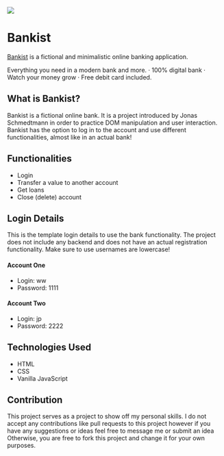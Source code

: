 [<img src="https://github.com/catherineisonline/bankist/blob/main/img/project-preview.png?raw=true" ></img>](https://github.com/yohanis-tadese/bankist-site/blob/main/img/photo_2024-05-29_08-02-26.jpg)

# Bankist

<a href="https://yohanis-bank-site.netlify.app/">Bankist</a> is a fictional and minimalistic online banking application.

Everything you need in a modern bank and more.
· 100% digital bank
· Watch your money grow
· Free debit card included.

## What is Bankist?

Bankist is a fictional online bank. It is a project introduced by Jonas Schmedtmann in order to practice DOM manipulation and user interaction. Bankist has the option to log in to the account and use different functionalities, almost like in an actual bank!

## Functionalities

- Login
- Transfer a value to another account
- Get loans
- Close (delete) account

## Login Details

This is the template login details to use the bank functionality. The project does not include any backend and does not have an actual registration functionality. Make sure to use usernames are lowercase!

#### Account One

- Login: ww
- Password: 1111

#### Account Two

- Login: jp
- Password: 2222

## Technologies Used

- HTML
- CSS
- Vanilla JavaScript

## Contribution

This project serves as a project to show off my personal skills. I do not accept any contributions like pull requests to this project however if you have any suggestions or ideas feel free to message me or submit an idea Otherwise, you are free to fork this project and change it for your own purposes.

